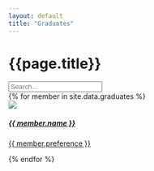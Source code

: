 ```yaml
---
layout: default
title: "Graduates"
---
```


<div class="container mt-4">
	<h1 class="mb-3 ala-font">{{page.title}}</h1>
	<input id="graduateSearch" type="search" class="form-control mb-2" placeholder="Search..." aria-label="Search">
	<div id="item-container" class="row">
		{% for member in site.data.graduates %}
		<div class="search-item col-md-4 p-2 text-center" aria-label="{{ member.name }}">
			<a href="{{ member.linkedin }}">
				<div class="card text-white card-dark">
					<div class="card-body">
						<img src="/assets/images/graduates/{{ member.id }}.webp" loading="lazy" class="p-3 w-75 rounded-circle">
						<h5 class="card-title ala-font">{{ member.name }}</h5>
						<p class="card-text">{{ member.preference }}</p>
					</div>
				</div>
			</a>
		</div>
		{% endfor %}
	</div>
</div>

<script>
(function() {
	
	const searchBar = document.getElementById("graduateSearch");
	const container = document.getElementById("item-container");
	const people = Array.from(document.getElementsByClassName("search-item"));

	// No search bar is complete without an overengineered ranking system
	searchBar.addEventListener("input", (e) => {
		
		// Split by words, e.g. "Hallam Roberts" => ["Hallam", "Roberts"]
		const query = e.target.value.toLowerCase().trim().match(/\w+/g);
		
		people.forEach((person) => {
			person.score = 0;
			// Display everyone by default
			if (!query) {
				person.style.display = "block";
				return;
			}
			
			const words = person.getAttribute("aria-label").toLowerCase().trim().match(/\w+/g);
			for (let i = 0; i < words.length; ++i) {
				const word = words[i];
				query.forEach((queryWord) => {
					// startsWith is better than fuzzy search since it gives predictable results
					// E.g. "Ru" matches "Ruben" instead of "Trung Hieu"
					if (!word.startsWith(queryWord)) return;
					// Rank based on how close the word is to the start of the name
					// E.g. "R" orders "Ruben Luzaic" before "Hallam Roberts"
					person.score += 2 - ((i + 1) / words.length);
				});
			}

			// Hide non-matching results
			person.style.display = person.score === 0 ? "none" : "block";
		});
		
		people.sort((a, b) => {
			const diff = b.score - a.score;
			// Sort alphabetically when names have the same score
			return diff === 0
				? a.getAttribute("aria-label").localeCompare(b.getAttribute("aria-label"))
				: diff;
		}).forEach(elem => container.appendChild(elem));
	});
})();
</script>